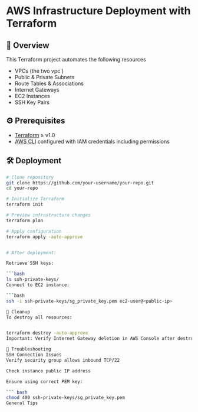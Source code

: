 # AWS Infrastructure Deployment with Terraform

## 📜 Overview
This Terraform project automates the following resources


- VPCs (the two vpc )
- Public & Private Subnets 
- Route Tables & Associations
- Internet Gateways
- EC2 Instances
- SSH Key Pairs



## ⚙️ Prerequisites
- [Terraform](https://developer.hashicorp.com/terraform/downloads) ≥ v1.0
- [AWS CLI](https://aws.amazon.com/cli/) configured with IAM credentials including permissions


## 🛠️ Deployment
```bash
# Clone repository
git clone https://github.com/your-username/your-repo.git
cd your-repo

# Initialize Terraform
terraform init

# Preview infrastructure changes
terraform plan

# Apply configuration
terraform apply -auto-approve


# After deployment:

Retrieve SSH keys:

```bash
ls ssh-private-keys/
Connect to EC2 instance:

```bash
ssh -i ssh-private-keys/sg_private_key.pem ec2-user@<public-ip>

🧹 Cleanup
To destroy all resources:


terraform destroy -auto-approve
Important: Verify Internet Gateway deletion in AWS Console after destruction

🐛 Troubleshooting
SSH Connection Issues
Verify security group allows inbound TCP/22

Check instance public IP address

Ensure using correct PEM key:

``` bash
chmod 400 ssh-private-keys/sg_private_key.pem
General Tips